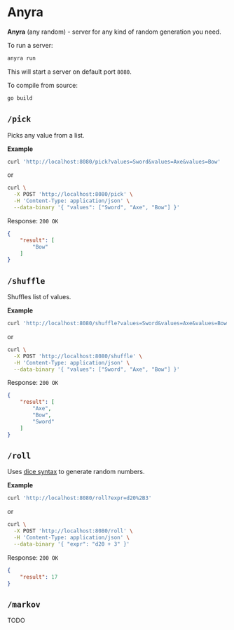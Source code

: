 # Anyra

**Anyra** (any random) - server for any kind of random generation you need.

To run a server:

``` bash
anyra run
```

This will start a server on default port `8080`.

To compile from source:

``` bash
go build
```

## `/pick`

Picks any value from a list.

**Example**

``` bash
curl 'http://localhost:8080/pick?values=Sword&values=Axe&values=Bow'
```

or

``` bash
curl \
  -X POST 'http://localhost:8080/pick' \
  -H 'Content-Type: application/json' \
  --data-binary '{ "values": ["Sword", "Axe", "Bow"] }'
```

Response: `200 OK`

``` json
{
    "result": [
        "Bow"
    ]
}
```


## `/shuffle`

Shuffles list of values.

**Example**

``` bash
curl 'http://localhost:8080/shuffle?values=Sword&values=Axe&values=Bow'
```

or

``` bash
curl \
  -X POST 'http://localhost:8080/shuffle' \
  -H 'Content-Type: application/json' \
  --data-binary '{ "values": ["Sword", "Axe", "Bow"] }'
```

Response: `200 OK`

``` json
{
    "result": [
        "Axe",
        "Bow",
        "Sword"
    ]
}
```

## `/roll`

Uses [dice syntax](https://en.wikipedia.org/wiki/Dice_notation) to generate random numbers.

**Example**

``` bash
curl 'http://localhost:8080/roll?expr=d20%2B3'
```

or

``` bash
curl \
  -X POST 'http://localhost:8080/roll' \
  -H 'Content-Type: application/json' \
  --data-binary '{ "expr": "d20 + 3" }'
```

Response: `200 OK`

``` json
{
    "result": 17
}
```

## `/markov`

TODO
